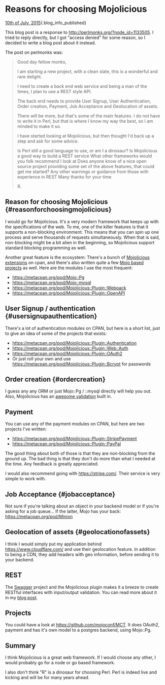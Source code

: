 # Reasons for choosing Mojolicious

[10th of July,
2015](/blog/2015-07-10/a-restful-backend.html){.blog_info_published}

This blog post is a response to <http://perlmonks.org/?node_id=1133505>.
I tried to reply directly, but I got "access denied" for some reason, so
I decided to write a blog post about it instead.

The post on perlmonks was:

> Good day fellow monks,
>
> I am starting a new project, with a clean slate, this is a wonderful
> and rare delight.
>
> I need to create a back end web service and being a man of the times,
> I plan to use a REST style API.
>
> The back end needs to provide User Signup, User Authentication, Order
> creation, Payment, Job Acceptance and Geolocation of assets.
>
> There will be more, but that's some of the main features. I do not
> have to write it in Perl, but that is where I know my way the best, so
> I am minded to make it so.
>
> I have started looking at Mojolicious, but then thought I'd back up a
> step and ask for some advice.
>
> Is Perl still a good language to use, or am I a dinosaur? Is
> Mojolicious a good way to build a REST service What other frameworks
> would you folk recommend I look at Does anyone know of a nice open
> source project providing some set of the above features, that could
> get me started? Any other warnings or guidance from those with
> experience in REST Many thanks for your time
>
> R.

## Reason for choosing Mojolicious {#reasonforchoosingmojolicious}

I would go for Mojolicious. It's a very modern framework that keeps up
with the specifications of the web. To me, one of the killer features is
that it supports a non-blocking environment. This means that you can
spin up one process and serve thousands of requests simultaneously. When
that is said, non-blocking might be a bit alien in the beginning, so
Mojolicious support standard blocking programming as well.

Another great feature is the ecosystem: There's a bunch of [Mojolicious
extensions](https://metacpan.org/search?q=Mojolicious%3A%3APlugin) on
cpan, and there's also written quite a few [Mojo based
projects](https://metacpan.org/requires/distribution/Mojolicious) as
well. Here are the modules I use the most frequent:

-   <https://metacpan.org/pod/Mojo::Pg>
-   <https://metacpan.org/pod/Mojo::mysql>
-   <https://metacpan.org/pod/Mojolicious::Plugin::Webpack>
-   <https://metacpan.org/pod/Mojolicious::Plugin::OpenAPI>

## User Signup / authentication {#usersignupauthentication}

There's a lot of authentication modules on CPAN, but here is a short
list, just to give an idea of some of the projects that exists:

-   <https://metacpan.org/pod/Mojolicious::Plugin::Authentication>
-   <https://metacpan.org/pod/Mojolicious::Plugin::Web::Auth>
-   <https://metacpan.org/pod/Mojolicious::Plugin::OAuth2>
-   Or just roll your own and use
    <https://metacpan.org/pod/Mojolicious::Plugin::Bcrypt> for passwords

## Order creation {#ordercreation}

I guess any any ORM or just Mojo::Pg / ::mysql directly will help you
out. Also, Mojolicious has an [awesome
validation](https://metacpan.org/pod/distribution/Mojolicious/lib/Mojolicious/Guides/Rendering.pod#Form-validation)
built in.

## Payment

You can use any of the payment modules on CPAN, but here are two
projects I've written:

-   <https://metacpan.org/pod/Mojolicious::Plugin::StripePayment>
-   <https://metacpan.org/pod/Mojolicious::Plugin::PayPal>

The good thing about both of those is that they are non-blocking from
the ground up. The bad thing is that they don't do more than what I
needed at the time. Any feedback is greatly appreciated.

I would also recommend going with <https://stripe.com/>. Their service
is very simple to work with.

## Job Acceptance {#jobacceptance}

Not sure if you're talking about an object in your backend model or if
you're asking for a job queue... If the latter, Mojo has your back:
<https://metacpan.org/pod/Minion>

## Geolocation of assets {#geolocationofassets}

I think I would simply put my application behind
<https://www.cloudflare.com/> and use their geolocation feature. In
addition to being a CDN, they add headers with geo information, before
sending it to your backend.

## REST

The [Swagger](https://metacpan.org/pod/Swagger2) project and the
Mojolicious plugin makes it a breeze to create RESTful interfaces with
input/output validation. You can read more about it in my [blog
post](http://thorsen.pm/perl/programming/2015/07/05/mojolicious-swagger2.html).

## Projects

You could have a look at <https://github.com/mojoconf/MCT>. It does
OAuth2, payment and has it's own model to a postgres backend, using
Mojo::Pg.

## Summary

I think Mojolicious is a great web framework. If I would choose any
other, I would probably go for a node or go based framework.

I also don't think "R" is a dinosaur for choosing Perl. Perl is indeed
live and kicking and will be for many years ahead.

